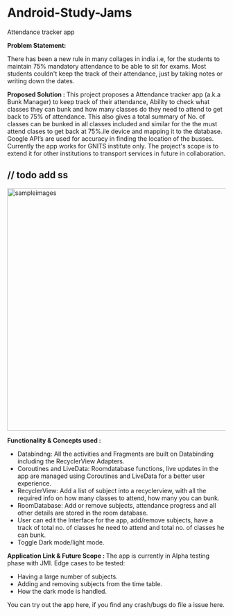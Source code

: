 # Android-Study-Jams

Attendance tracker app

<b> Problem Statement: </b>

There has been a new rule in many collages in india i.e, for the students to maintain 75% mandatory attendance to be able to sit for exams. Most students couldn't keep the track of their attendance, just by taking notes or writing down the dates.

<b> Proposed Solution : </b>
This project proposes a Attendance tracker app (a.k.a Bunk Manager) to keep track of their attendance, Ability to check what classes they can bunk and how many classes do they need to attend to get back to 75% of attendance. This also gives a total summary of No. of classes can be bunked in all classes included and similar for the the must attend clases to get back at 75%.ile device and mapping it to the database. Google API’s are used for accuracy in finding the location of the busses. Currently the app works for GNITS institute only. The project's scope is to extend it for other institutions to transport services in future in collaboration.

## // todo add ss
<img width="559" alt="sampleimages" src="https://user-images.githubusercontent.com/18289261/142846646-a6858641-ad88-43aa-b8bb-b690fd7126f1.png">
    	  	
<b> Functionality & Concepts used : </b>
- Databindng: All the activities and Fragments are built on Databinding including the RecyclerView Adapters.
- Coroutines and LiveData: Roomdatabase functions, live updates in the app are managed using Coroutines and LiveData for a better user experience.
- RecyclerView: Add a list of subject into a recyclerview, with all the required info on how many classes to attend, how many you can bunk.
- RoomDatabase: Add or remove subjects, attendance progress and all other details are stored in the room database. 
- User can edit the Interface for the app, add/remove subjects, have a track of total no. of classes he need to attend and total no. of classes he can bunk.
- Toggle Dark mode/light mode.

<b> Application Link & Future Scope : </b>
The app is currently in Alpha testing phase with JMI. 
Edge cases to be tested:
- Having a large number of subjects.
- Adding and removing subjects from the time table.
- How the dark mode is handled.

You can try out the app here, if you find any crash/bugs do file a issue here.
